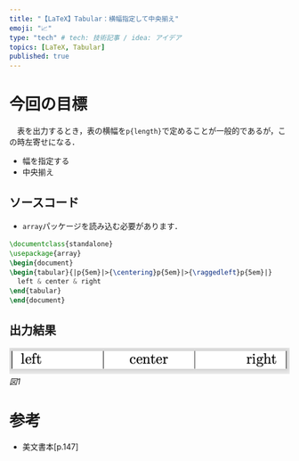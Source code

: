 ```yaml
---
title: "【LaTeX】Tabular：横幅指定して中央揃え"
emoji: "📈"
type: "tech" # tech: 技術記事 / idea: アイデア
topics: [LaTeX, Tabular]
published: true
---
```

# 今回の目標
　表を出力するとき，表の横幅を`p{length}`で定めることが一般的であるが，この時左寄せになる．
- 幅を指定する
- 中央揃え
## ソースコード
- `array`パッケージを読み込む必要があります．
```tex
\documentclass{standalone}
\usepackage{array}
\begin{document}
\begin{tabular}{|p{5em}|>{\centering}p{5em}|>{\raggedleft}p{5em}|}
  left & center & right 
\end{tabular}
\end{document}
```
## 出力結果
![](/images/ddbc21b7e68b0e/fig1.png)*図1*

# 参考
- 美文書本[p.147]
